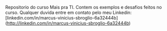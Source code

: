 Repositorio do curso Mais pra TI.
Contem os exemplos e desafios feitos no curso.
Qualquer duvida entre em contato pelo meu Linkedin:
[linkedin.com/in/marcus-vinicius-sbroglio-6a32444b] (http://linkedin.com/in/marcus-vinicius-sbroglio-6a32444b)
